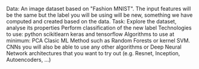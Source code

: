Data: An image dataset based on "Fashion MNIST". The input features will be the same but the label you will be using will be new, something we have computed and created based on the data.
Task:
Explore the dataset, analyse its properties
Perform classification of the new label
Technologies to use:
python
scikitlearn
keras and tensorflow
Algorithms to use at minimum:
PCA
Clasic ML Method such as Random Forests or kernel SVM.
CNNs
you will also be able to use any other algorithms or Deep Neural Network architectures that you want to try out (e.g. Resnet, Inception, Autoencoders, …)
